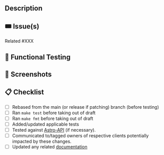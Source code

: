 ## Description

<!--- Describe the purpose of this pull request. --->

## 🎟 Issue(s)

Related #XXX

## 🧪 Functional Testing

<!--- List the functional testing steps to confirm this feature or fix. --->

## 📸 Screenshots

<!--- Add screenshots to illustrate the validity of these changes. --->

## 📋 Checklist

- [ ] Rebased from the main (or release if patching) branch (before testing)
- [ ] Ran `make test` before taking out of draft
- [ ] Ran `make fmt` before taking out of draft
- [ ] Added/updated applicable tests
- [ ] Tested against [Astro-API](https://github.com/astronomer/astro/) (if necessary).
- [ ] Communicated to/tagged owners of respective clients potentially impacted by these changes.
- [ ] Updated any related [documentation](https://github.com/astronomer/docs/)
